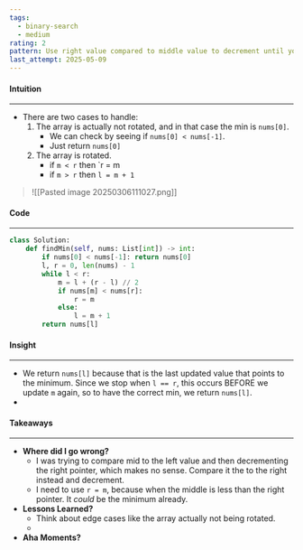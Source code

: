 ```yaml
---
tags:
  - binary-search
  - medium
rating: 2
pattern: Use right value compared to middle value to decrement until you find smallest element.
last_attempt: 2025-05-09
---
```

#### Intuition
---
- There are two cases to handle:
	1. The array is actually not rotated, and in that case the min is `nums[0]`.
		- We can check by seeing if `nums[0] < nums[-1]`.
		- Just return `nums[0]`
	2. The array is rotated.
		- if `m < r` then `r = m
		- if `m > r` then `l = m + 1`

>![[Pasted image 20250306111027.png]]

#### Code
---

```python
class Solution:
    def findMin(self, nums: List[int]) -> int:
        if nums[0] < nums[-1]: return nums[0]
        l, r = 0, len(nums) - 1
        while l < r:
            m = l + (r - l) // 2
            if nums[m] < nums[r]:
                r = m
            else:
                l = m + 1
        return nums[l]
```

#### Insight
---
- We return `nums[l]` because that is the last updated value that points to the minimum. Since we stop when `l == r`, this occurs BEFORE we update `m` again, so to have the correct min, we return `nums[l]`.
- 

#### Takeaways
---
- **Where did I go wrong?**
	- I was trying to compare mid to the left value and then decrementing the right pointer, which makes no sense. Compare it the to the right instead and decrement.
	- I need to use `r = m`, because when the middle is less than the right pointer. It _could_ be the minimum already.
- **Lessons Learned?**
	- Think about edge cases like the array actually not being rotated.
	- 
- **Aha Moments?**